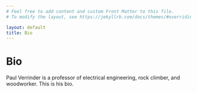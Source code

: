 ```yaml
---
# Feel free to add content and custom Front Matter to this file.
# To modify the layout, see https://jekyllrb.com/docs/themes/#overriding-theme-defaults

layout: default
title: Bio
---
```


# Bio

Paul Verrinder is a professor of electrical engineering, rock climber, and woodworker. This is his bio.